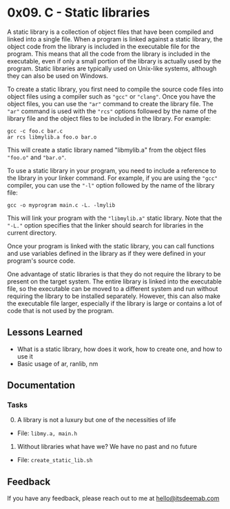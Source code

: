 
# 0x09. C - Static libraries

A static library is a collection of object files that have been compiled and linked into a single file. When a program is linked against a static library, the object code from the library is included in the executable file for the program. This means that all the code from the library is included in the executable, even if only a small portion of the library is actually used by the program. Static libraries are typically used on Unix-like systems, although they can also be used on Windows.

To create a static library, you first need to compile the source code files into object files using a compiler such as `"gcc"` or `"clang"`. Once you have the object files, you can use the `"ar"` command to create the library file. The `"ar"` command is used with the `"rcs"` options followed by the name of the library file and the object files to be included in the library. For example:

```
gcc -c foo.c bar.c
ar rcs libmylib.a foo.o bar.o
```
This will create a static library named "libmylib.a" from the object files `"foo.o"` and `"bar.o"`.

To use a static library in your program, you need to include a reference to the library in your linker command. For example, if you are using the `"gcc"` compiler, you can use the `"-l"` option followed by the name of the library file:
```
gcc -o myprogram main.c -L. -lmylib
```
This will link your program with the `"libmylib.a"` static library. Note that the `"-L."` option specifies that the linker should search for libraries in the current directory.

Once your program is linked with the static library, you can call functions and use variables defined in the library as if they were defined in your program's source code.

One advantage of static libraries is that they do not require the library to be present on the target system. The entire library is linked into the executable file, so the executable can be moved to a different system and run without requiring the library to be installed separately. However, this can also make the executable file larger, especially if the library is large or contains a lot of code that is not used by the program.

## Lessons Learned

* What is a static library, how does it work, how to create one, and how to use it
* Basic usage of ar, ranlib, nm


## Documentation
### Tasks

0. A library is not a luxury but one of the necessities of life
* File: `libmy.a, main.h`

1. Without libraries what have we? We have no past and no future
* File: `create_static_lib.sh`


## Feedback

If you have any feedback, please reach out to me at hello@itsdeemab.com


